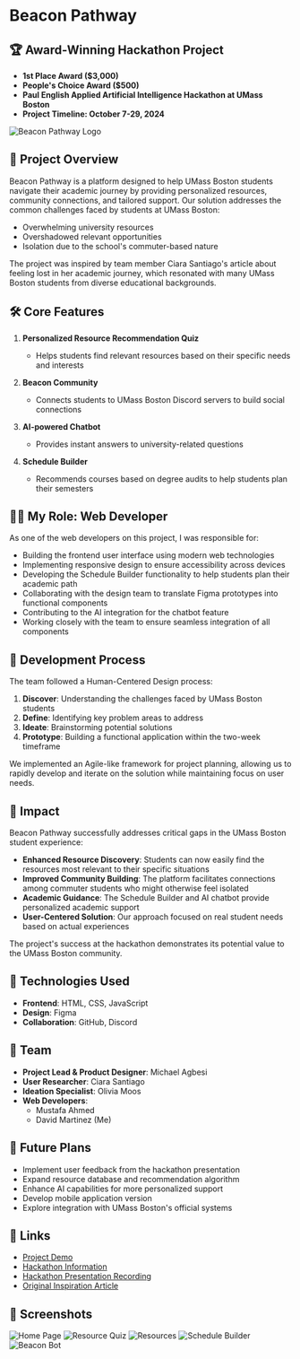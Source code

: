 # Beacon Pathway

## 🏆 Award-Winning Hackathon Project
- **1st Place Award ($3,000)**
- **People's Choice Award ($500)**
- **Paul English Applied Artificial Intelligence Hackathon at UMass Boston**
- **Project Timeline: October 7-29, 2024**

![Beacon Pathway Logo](#)

## 📱 Project Overview

Beacon Pathway is a platform designed to help UMass Boston students navigate their academic journey by providing personalized resources, community connections, and tailored support. Our solution addresses the common challenges faced by students at UMass Boston:

- Overwhelming university resources
- Overshadowed relevant opportunities
- Isolation due to the school's commuter-based nature

The project was inspired by team member Ciara Santiago's article about feeling lost in her academic journey, which resonated with many UMass Boston students from diverse educational backgrounds.

## 🛠️ Core Features

1. **Personalized Resource Recommendation Quiz**
   - Helps students find relevant resources based on their specific needs and interests

2. **Beacon Community**
   - Connects students to UMass Boston Discord servers to build social connections

3. **AI-powered Chatbot**
   - Provides instant answers to university-related questions

4. **Schedule Builder**
   - Recommends courses based on degree audits to help students plan their semesters

## 👨‍💻 My Role: Web Developer

As one of the web developers on this project, I was responsible for:

- Building the frontend user interface using modern web technologies
- Implementing responsive design to ensure accessibility across devices
- Developing the Schedule Builder functionality to help students plan their academic path
- Collaborating with the design team to translate Figma prototypes into functional components
- Contributing to the AI integration for the chatbot feature
- Working closely with the team to ensure seamless integration of all components

## 🔄 Development Process

The team followed a Human-Centered Design process:

1. **Discover**: Understanding the challenges faced by UMass Boston students
2. **Define**: Identifying key problem areas to address
3. **Ideate**: Brainstorming potential solutions
4. **Prototype**: Building a functional application within the two-week timeframe

We implemented an Agile-like framework for project planning, allowing us to rapidly develop and iterate on the solution while maintaining focus on user needs.

## 💫 Impact

Beacon Pathway successfully addresses critical gaps in the UMass Boston student experience:

- **Enhanced Resource Discovery**: Students can now easily find the resources most relevant to their specific situations
- **Improved Community Building**: The platform facilitates connections among commuter students who might otherwise feel isolated
- **Academic Guidance**: The Schedule Builder and AI chatbot provide personalized academic support
- **User-Centered Solution**: Our approach focused on real student needs based on actual experiences

The project's success at the hackathon demonstrates its potential value to the UMass Boston community.

## 🧠 Technologies Used

- **Frontend**: HTML, CSS, JavaScript
- **Design**: Figma
- **Collaboration**: GitHub, Discord

## 👥 Team

- **Project Lead & Product Designer**: Michael Agbesi
- **User Researcher**: Ciara Santiago
- **Ideation Specialist**: Olivia Moos
- **Web Developers**:
  - Mustafa Ahmed
  - David Martinez (Me)

## 🔮 Future Plans

- Implement user feedback from the hackathon presentation
- Expand resource database and recommendation algorithm
- Enhance AI capabilities for more personalized support
- Develop mobile application version
- Explore integration with UMass Boston's official systems

## 🔗 Links

- [Project Demo](https://drive.google.com/file/d/1Diryy0vZhJyvjm0xdjpoHbfq5mEL0mL4/view?usp=sharing)
- [Hackathon Information](https://ai.umb.edu/events/)
- [Hackathon Presentation Recording](https://youtu.be/9pKTI7CGK68?t=2243)
- [Original Inspiration Article](https://medium.com/@clarasantiago/feeling-stuck-navigating-unfulfilled-dreams-in-college)

## 📸 Screenshots

![Home Page](project-showcase/images/BeaconPathway_SignIn.png)
![Resource Quiz](project-showcase/images/BeaconPathway_Quiz.png)
![Resources](project-showcase/images/BeaconPathway_Resources.png)
![Schedule Builder](project-showcase/images/BeaconPathway_ScheduleBuilder.png)
![Beacon Bot](project-showcase/images/BeaconPathway_BeaconBot.png)


